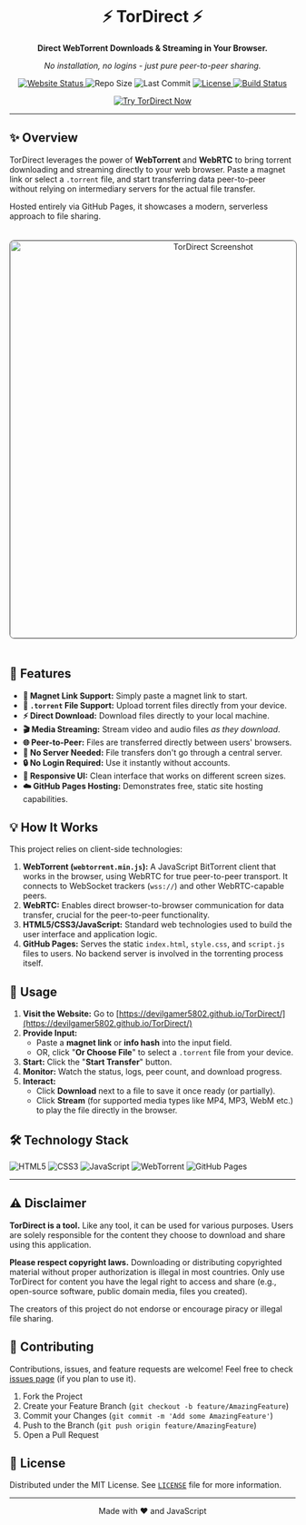 <div align="center">

  <!-- Optional: Replace with your own logo/banner image -->
  <!-- <img src="path/to/your/banner.png" alt="TorDirect Banner" width="800"/> -->
  
  <h1>⚡ TorDirect ⚡</h1>
  
  <p><strong>Direct WebTorrent Downloads & Streaming in Your Browser.</strong></p>
  <p><em>No installation, no logins - just pure peer-to-peer sharing.</em></p>

  <!-- Badges -->
  <p>
    <a href="https://devilgamer5802.github.io/TorDirect/">
      <img src="https://img.shields.io/badge/Website-Live-brightgreen?style=for-the-badge&logo=githubpages" alt="Website Status">
    </a>
    <img src="https://img.shields.io/github/repo-size/DevilGamer5802/TorDirect?style=for-the-badge&color=blueviolet" alt="Repo Size">
    <img src="https://img.shields.io/github/last-commit/DevilGamer5802/TorDirect?style=for-the-badge&color=yellow" alt="Last Commit">
    <a href="LICENSE">
    <img src="https://img.shields.io/badge/License-MIT-informational?style=for-the-badge" alt="License">
    </a> 
    <a href="https://github.com/DevilGamer5802/TorDirect/actions">
    <img src="https://img.shields.io/github/actions/workflow/status/DevilGamer5802/TorDirect/static.yml?style=for-the-badge" alt="Build Status">
    </a>
  </p>
  <a href="https://devilgamer5802.github.io/TorDirect/" target="_blank">
    <img src="https://img.shields.io/badge/►_TRY_IT_NOW-Click_Here-ff69b4?style=for-the-badge&logo=firefoxbrowser" alt="Try TorDirect Now">
  </a>
  
</div>

---

## ✨ Overview

TorDirect leverages the power of **WebTorrent** and **WebRTC** to bring torrent downloading and streaming directly to your web browser. Paste a magnet link or select a `.torrent` file, and start transferring data peer-to-peer without relying on intermediary servers for the actual file transfer.

Hosted entirely via GitHub Pages, it showcases a modern, serverless approach to file sharing.

<div align="center">
  
  <!-- *** Add a Screenshot or GIF Here! *** -->
  <!-- Replace the src with the path to your screenshot/gif in the repo -->
  <img src="<!-- path/to/your/screenshot.png -->" alt="TorDirect Screenshot" width="700" style="border-radius: 8px; margin-top: 20px; margin-bottom: 20px; border: 1px solid #555;"/>
  
</div>

## 🚀 Features

*   **🔗 Magnet Link Support:** Simply paste a magnet link to start.
*   **📁 `.torrent` File Support:** Upload torrent files directly from your device.
*   **⚡ Direct Download:** Download files directly to your local machine.
*   **🎬 Media Streaming:** Stream video and audio files *as they download*.
*   **🌐 Peer-to-Peer:** Files are transferred directly between users' browsers.
*   **🚫 No Server Needed:** File transfers don't go through a central server.
*   **🔒 No Login Required:** Use it instantly without accounts.
*   **📱 Responsive UI:** Clean interface that works on different screen sizes.
*   **☁️ GitHub Pages Hosting:** Demonstrates free, static site hosting capabilities.

## 💡 How It Works

This project relies on client-side technologies:

1.  **WebTorrent (`webtorrent.min.js`):** A JavaScript BitTorrent client that works in the browser, using WebRTC for true peer-to-peer transport. It connects to WebSocket trackers (`wss://`) and other WebRTC-capable peers.
2.  **WebRTC:** Enables direct browser-to-browser communication for data transfer, crucial for the peer-to-peer functionality.
3.  **HTML5/CSS3/JavaScript:** Standard web technologies used to build the user interface and application logic.
4.  **GitHub Pages:** Serves the static `index.html`, `style.css`, and `script.js` files to users. No backend server is involved in the torrenting process itself.

## 🔧 Usage

1.  **Visit the Website:** Go to [https://devilgamer5802.github.io/TorDirect/](https://devilgamer5802.github.io/TorDirect/)
2.  **Provide Input:**
    *   Paste a **magnet link** or **info hash** into the input field.
    *   OR, click "**Or Choose File**" to select a `.torrent` file from your device.
3.  **Start:** Click the "**Start Transfer**" button.
4.  **Monitor:** Watch the status, logs, peer count, and download progress.
5.  **Interact:**
    *   Click **Download** next to a file to save it once ready (or partially).
    *   Click **Stream** (for supported media types like MP4, MP3, WebM etc.) to play the file directly in the browser.

## 🛠️ Technology Stack

![HTML5](https://img.shields.io/badge/HTML5-%23E34F26.svg?style=for-the-badge&logo=html5&logoColor=white)
![CSS3](https://img.shields.io/badge/CSS3-%231572B6.svg?style=for-the-badge&logo=css3&logoColor=white)
![JavaScript](https://img.shields.io/badge/JavaScript-%23F7DF1E.svg?style=for-the-badge&logo=javascript&logoColor=black)
![WebTorrent](https://img.shields.io/badge/WebTorrent-%23764ABC.svg?style=for-the-badge&logo=webtorrent&logoColor=white) <!-- Adjust color/logo if needed -->
![GitHub Pages](https://img.shields.io/badge/GitHub%20Pages-%23121011.svg?style=for-the-badge&logo=github&logoColor=white)

---

## ⚠️ Disclaimer

**TorDirect is a tool.** Like any tool, it can be used for various purposes. Users are solely responsible for the content they choose to download and share using this application.

**Please respect copyright laws.** Downloading or distributing copyrighted material without proper authorization is illegal in most countries. Only use TorDirect for content you have the legal right to access and share (e.g., open-source software, public domain media, files you created).

The creators of this project do not endorse or encourage piracy or illegal file sharing.

## 🤝 Contributing

Contributions, issues, and feature requests are welcome! Feel free to check [issues page](https://github.com/DevilGamer5802/TorDirect/issues) (if you plan to use it).

1.  Fork the Project
2.  Create your Feature Branch (`git checkout -b feature/AmazingFeature`)
3.  Commit your Changes (`git commit -m 'Add some AmazingFeature'`)
4.  Push to the Branch (`git push origin feature/AmazingFeature`)
5.  Open a Pull Request

## 📄 License

Distributed under the MIT License. See [`LICENSE`](LICENCE) file for more information. 


---

<div align="center">
  <p>Made with ❤️ and JavaScript</p>
</div>
